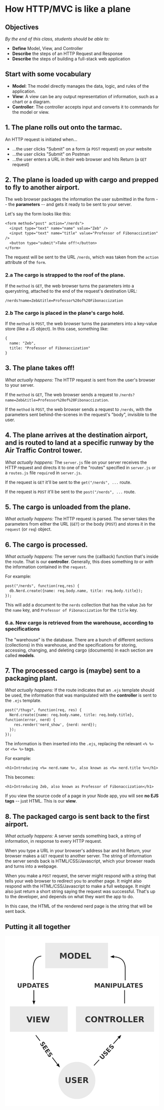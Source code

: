 # How HTTP/MVC is like a plane

<!--9:55 5 minutes-->

## Objectives
*By the end of this class, students should be able to:*

- **Define** Model, View, and Controller
- **Describe** the steps of an HTTP Request and Response
- **Describe** the steps of building a full-stack web application


## Start with some vocabulary

- **Model**: The model directly manages the data, logic, and rules of the application.
- **View**: A view can be any output representation of information, such as a chart or a diagram.
- **Controller**: The controller accepts input and converts it to commands for the model or view.

## 1. The plane rolls out onto the tarmac.
An HTTP request is initiated when...
- ...the user clicks "Submit" on a form (a `POST` request) on your website
- ...the user clicks "Submit" on Postman
- ...the user enters a URL in their web browser and hits Return (a `GET` request)

<!--10:00 10 minutes -->

## 2. The plane is loaded up with cargo and prepped to fly to another airport.
The web browser packages the information the user submitted in the form -- the **parameters** -- and gets it ready to be sent to your server.

Let's say the form looks like this:
```
<form method="post" action="/nerds">
  <input type="text" name="name" value="Zeb" />
  <input type="text" name="title" value="Professor of Fibonaccization" />
  <button type="submit">Take off!</button>
</form>
```

The request will be sent to the URL `/nerds`, which was taken from the `action` attribute of the `form`.

### 2.a The cargo is strapped to the roof of the plane.

If the `method` is `GET`, the web browser turns the parameters into a querystring, attached to the end of the request's destination URL:
```
/nerds?name=Zeb&title=Professor%20of%20Fibonaccization
```

### 2.b The cargo is placed in the plane's cargo hold.

If the `method` is `POST`, the web browser turns the parameters into a key-value store (like a JS object). In this case, something like:
```
{
  name: "Zeb",
  title: "Professor of Fibonaccization"
}
```

<!--10:10 5 minutes -->

## 3. The plane takes off!
*What actually happens:* The HTTP request is sent from the user's browser to your server.

If the `method` is `GET`, The web browser sends a request to  `/nerds?name=Zeb&title=Professor%20of%20Fibonaccization`.

If the `method` is `POST`, the web browser sends a request to `/nerds`, with the parameters sent behind-the-scenes in the request's "body", invisible to the user.

<!--10:15 10 minutes -->

## 4. The plane arrives at the destination airport, and is routed to land at a specific runway by the Air Traffic Control tower.

*What actually happens:* The `server.js` file on your server receives the HTTP request and directs it to one of the "routes" specified in `server.js` or a `routes.js` file `require`d in `server.js`.

If the request is `GET` it'll be sent to the `get("/nerds", ...` route.

If the request is `POST` it'll be sent to the `post("/nerds", ...` route.

## 5. The cargo is unloaded from the plane.
*What actually happens:* The HTTP request is parsed. The server takes the parameters from either the URL (`GET`) or the body (`POST`) and stores it in the `request` (or `req`) object.

<!--10:25 10 minutes -->

## 6. The cargo is processed.
*What actually happens:* The server runs the (callback) function that's inside the route. That is our **controller**.  Generally, this does something *to* or *with* the information contained in the `request`.

For example:

```
post("/nerds", function(req,res) {
  db.Nerd.create({name: req.body.name, title: req.body.title});
});
```
This will add a document to the `nerds` collection that has the value `Zeb` for the `name` key, and `Professor of Fibonaccization` for the `title` key.

### 6.a. New cargo is retrieved from the warehouse, according to specifications

The "warehouse" is the database. There are a bunch of different sections (collections) in this warehouse, and the specifications for storing, accessing, changing, and deleting cargo (documents) in each section are called **models**.

<!--10:44 -->

<!--10:35 10 minutes -->

## 7. The processed cargo is (maybe) sent to a packaging plant.
*What actually happens:* If the route indicates that an `.ejs` template should be used, the information that was manipulated with the **controller** is sent to the `.ejs` template.

```
post("/thugs", function(req, res) {
  Nerd.create({name: req.body.name, title: req.body.title}, function(error, nerd) {
    res.render('nerd_show', {nerd: nerd});
  });
});
```

The information is then inserted into the `.ejs`, replacing the relevant `<% %>` or `<%= %>` tags.

For example:

```
<h1>Introducing <%= nerd.name %>, also known as <%= nerd.title %></h1>
```

This becomes:

```
<h1>Introducing Zeb, also known as Professor of Fibonaccization</h1>
```

If you view the source code of a page in your Node app, you will see **no EJS tags** -- just HTML.  This is our **view**.

<!--10:45 5 minutes -->

## 8. The packaged cargo is sent back to the first airport.
*What actually happens:* A server sends something back, a string of information, in response to every HTTP request.

When you type a URL in your browser's address bar and hit Return, your browser makes a `GET` request to another server. The string of information the server sends back is HTML/CSS/Javascript, which your browser reads and turns into a webpage.

When you make a `POST` request, the server might respond with a string that tells your web browser to redirect you to another page. It might also respond with the HTML/CSS/Javascript to make a full webpage. It might also just return a short string saying the request was successful. That's up to the developer, and depends on what they want the app to do.

In this case, the HTML of the rendered nerd page is the string that will be sent back.

<!--10:50 5 minutes -->

## Putting it all together

![](mvc.png)

<!--10:55 5 minutes -->

<!-- Wrap-up with catch phrase on model, view, and controller -->

<!--11:12 -->
